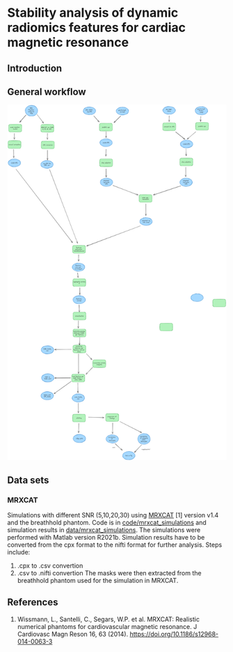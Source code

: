# Stability analysis of dynamic radiomics features for cardiac magnetic resonance

## Introduction


## General workflow

![workflow](docs/workflow/Workflow-2023-11-14-1521.png)

## Data sets

### MRXCAT

Simulations with different SNR (5,10,20,30) using [MRXCAT](https://biomed.ee.ethz.ch/mrxcat.html) [1] version v1.4 and the breathhold phantom.
Code is in [code/mrxcat_simulations](code/mrxcat_simulations) and simulation results in [data/mrxcat_simulations](data/mrxcat_simulations).
The simulations were performed with Matlab version R2021b. Simulation results have to be converted from the cpx format to the nifti format for further analysis. Steps include:
1. .cpx to .csv convertion
2. .csv to .nifti convertion
The masks were then extracted from the breathhold phantom used for the simulation in MRXCAT.

## References
1. Wissmann, L., Santelli, C., Segars, W.P. et al. MRXCAT: Realistic numerical phantoms for cardiovascular magnetic resonance. J Cardiovasc Magn Reson 16, 63 (2014). https://doi.org/10.1186/s12968-014-0063-3
